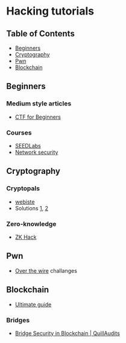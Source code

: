 # Hacking tutorials

## Table of Contents

* [Beginners](#beginners)
* [Cryptography](#cryptography)
* [Pwn](#pwn)
* [Blockchain](#blockchain)




## Beginners

### Medium style articles

- [CTF for Beginners](https://dev.to/atan/what-is-ctf-and-how-to-get-started-3f04)

### Courses

- [SEEDLabs](https://seedsecuritylabs.org/)
- [Network security](https://fenix.tecnico.ulisboa.pt/disciplinas/SIRS7/2020-2021/1-semestre/labs)

## Cryptography

### Cryptopals

- [webiste](https://cryptopals.com)
- Solutions [1](https://github.com/ricpacca/cryptopals), [2](https://cedricvanrompay.gitlab.io/cryptopals/)

### Zero-knowledge

- [ZK Hack](https://zkhack.dev/events/#puzzles)

## Pwn

- [Over the wire](https://overthewire.org/wargames/) challanges

## Blockchain

- [Ultimate guide](https://medium.com/immunefi/hacking-the-blockchain-an-ultimate-guide-4f34b33c6e8b)

### Bridges

- [Bridge Security in Blockchain | QuillAudits](https://link.medium.com/Pd10wcNikub)
